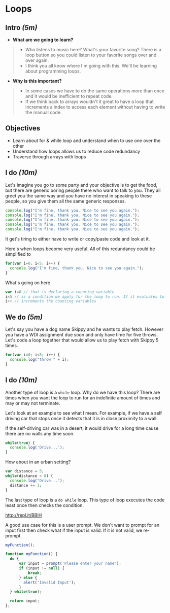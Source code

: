 # Loops

## Intro _(5m)_

- **What are we going to learn?**

> - Who listens to music here? What's your favorite song? There is a loop button so you could listen to your favorite songs over and over again.
> - I think you all know where I'm going with this. We'll be learning about programming loops.

- **Why is this important?**

> - In some cases we have to do the same operations more than once and it would be inefficient to repeat code.
> - If we think back to arrays wouldn't it great to have a loop that increments a index to access each element without having to write the manual code.

## Objectives
- Learn about for & while loop and understand when to use one over the other
- Understand how loops allows us to reduce code redundancy
- Traverse through arrays with loops

## I do _(10m)_
Let's imagine you go to some party and your objective is to get the food, but there are generic boring people there who want to talk to you. They all greet you the same way and you have no interest in speaking to these people, so you give them all the same generic responses.

```js
console.log("I'm fine, thank you. Nice to see you again.");
console.log("I'm fine, thank you. Nice to see you again.");
console.log("I'm fine, thank you. Nice to see you again.");
console.log("I'm fine, thank you. Nice to see you again.");
console.log("I'm fine, thank you. Nice to see you again.");
```

It get's tiring to either have to write or copy/paste code and look at it.

Here's when loops become very useful. All of this redundancy could be simplified to

```js
for(var i=0; i<5; i++) {
  console.log("I'm fine, thank you. Nice to see you again.");
}
```

What's going on here
```js
var i=0 // that is declaring a counting variable
i<5 // is a condition we apply for the loop to run. If it evaluates to false the loop stops.
i++ // increments the counting variables
```

## We do _(5m)_
Let's say you have a dog name Skippy and he wants to play fetch. However you have a WDI assignment due soon and only have time for five throws. Let's code a loop together that would allow us to play fetch with Skippy 5 times.

```js
for(var i=0; i<5; i++) {
  console.log("throw " + i);
}
```

## I do _(10m)_
Another type of loop is a `while` loop. Why do we have this loop? There are times when you want the loop to run for an indefinite amount of times and may or may not terminate.

Let's look at an example to see what I mean. For example, if we have a self driving car that stops once it detects that it is in close proximity to a wall.

If the self-driving car was in a desert, it would drive for a long time cause there are no walls any time soon.

```js
while(true) {
  console.log('Drive...');
}
```

How about in an urban setting?

```js
var distance = 5;
while(distance < 8) {
  console.log("Drive...");
  distance += 1;
}
```

The last type of loop is a `do while` loop. This type of loop executes the code least once then checks the condition.

http://repl.it/BBIH

A good use case for this is a user prompt. We don't want to prompt for an input first then check what if the input is valid. If it is not valid, we re-prompt.

```js
myFunction();

function myFunction() {
  do {
      var input = prompt('Please enter your name');
      if (input != null) {
          break;
      } else {
        alert('Invalid Input');
      }
  } while(true);

  return input;
};
```

